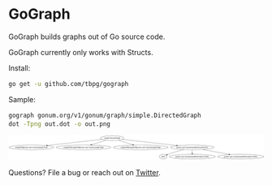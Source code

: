 GoGraph
=======

GoGraph builds graphs out of Go source code.

GoGraph currently only works with Structs.

Install:
```bash
go get -u github.com/tbpg/gograph
```

Sample:
```bash
gograph gonum.org/v1/gonum/graph/simple.DirectedGraph
dot -Tpng out.dot -o out.png
```

![sample graph](./sample.png)

Questions? File a bug or reach out on [Twitter](http://twitter.com/tbpalsulich).